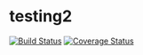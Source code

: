 # testing2
[![Build Status](https://travis-ci.org/brontik/testing2.svg?branch=master)](https://travis-ci.org/voevodin/testing2)
[![Coverage Status](https://coveralls.io/repos/мщумщвшт/testштп2/badge.svg?branch=master)](https://coveralls.io/github/voevodin/testing2?branch=master)

